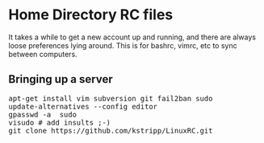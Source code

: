 Home Directory RC files
=======

It takes a while to get a new account up and running, and there are always loose preferences lying around.
This is for bashrc, vimrc, etc to sync between computers.

Bringing up a server
-------

<pre>
apt-get install vim subversion git fail2ban sudo
update-alternatives --config editor
gpasswd -a <username> sudo
visudo # add insults ;-)
git clone https://github.com/kstripp/LinuxRC.git
</pre>
